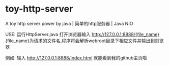 # toy-http-server
A toy http server power by java | 简单的http服务器 | Java NIO

USE:
运行HttpServer.java
打开浏览器输入 http://127.0.0.1:8888/{file_name}
{file_name}为请求的文件名,程序将会解析webroot目录下相应文件并输出到浏览器

例如: 输入 http://127.0.0.1:8888/index.html 就能看到我的github主页啦
